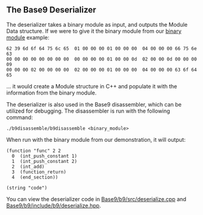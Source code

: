 ## The Base9 Deserializer

The deserializer takes a binary module as input, and outputs the Module Data structure. If we were to give it the binary module from our [binary module](https://github.ibm.com/Arianne-Butler/IBMDocumentation/blob/master/B9DeveloperQuest/frontendCompiler.md) example: 

```
62 39 6d 6f 64 75 6c 65  01 00 00 00 01 00 00 00  04 00 00 00 66 75 6e 63
00 00 00 00 00 00 00 00  00 00 00 00 01 00 00 0d  02 00 00 0d 00 00 00 09
00 00 00 02 00 00 00 00  02 00 00 00 01 00 00 00  04 00 00 00 63 6f 64 65
```

... it would create a Module structure in C++ and populate it with the information from the binary module.

The deserializer is also used in the Base9 disassembler, which can be utilized for debugging. The disassembler is run with the following command:

`./b9disassemble/b9disassemble <binary_module>`

When run with the binary module from our demonstration, it will output:

```
(function "func" 2 2
  0  (int_push_constant 1)
  1  (int_push_constant 2)
  2  (int_add)
  3  (function_return)
  4  (end_section))

(string "code")
```

You can view the deserializer code in [Base9/b9/src/deserialize.cpp](https://github.com/b9org/b9/blob/master/b9/src/deserialize.cpp) and [Base9/b9/include/b9/deserialize.hpp](https://github.com/b9org/b9/blob/master/b9/include/b9/deserialize.hpp). 
